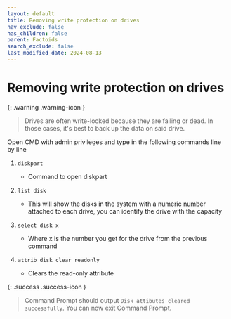 ```yaml
---
layout: default
title: Removing write protection on drives
nav_exclude: false
has_children: false
parent: Factoids
search_exclude: false
last_modified_date: 2024-08-13
---
```


# Removing write protection on drives

{: .warning .warning-icon }
> Drives are often write-locked because they are failing or dead. In those cases, it's best to back up the data on said drive.

Open CMD with admin privileges and type in the following commands line by line
1. `diskpart`
    - Command to open diskpart

2. `list disk`
    - This will show the disks in the system with a numeric number attached to each drive, you can identify the drive with the capacity

3. `select disk x`
    - Where x is the number you get for the drive from the previous command

4. `attrib disk clear readonly`
    - Clears the read-only attribute

{: .success .success-icon }
> Command Prompt should output `Disk attibutes cleared successfully`. You can now exit Command Prompt.


